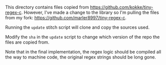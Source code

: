 This directory contains files copied from https://github.com/kokke/tiny-regex-c. However, I've made a change to the library so I'm pulling the files from my fork: https://github.com/marler8997/tiny-regex-c.

Running the `update` stitch script will clone and copy the sources used.

Modify the `sha` in the `update` script to change which version of the repo the files are copied from.

Note that in the final implementation, the regex logic should be compiled all the way to machine code, the original regex strings should be long gone.
